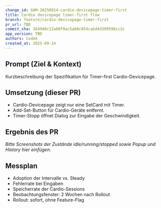```yaml
---
change_id: GAM-20250914-cardio-devicepage-timer-first
title: Cardio devicepage timer-first flow
branch: feature/cardio-devicepage-timer-first
pr_url: TBD
commit_sha: 264940c12a60f9ac5a68c854cabd4d399598cc2c
app_version: TBD
authors: CodeX
created_at: 2025-09-14
---
```


## Prompt (Ziel & Kontext)
Kurzbeschreibung der Spezifikation für Timer-first Cardio-Devicepage.

## Umsetzung (dieser PR)
- Cardio-Devicepage zeigt nur eine SetCard mit Timer.
- Add-Set-Button für Cardio-Geräte entfernt.
- Timer-Stopp öffnet Dialog zur Eingabe der Geschwindigkeit.

## Ergebnis des PR
_Bitte Screenshots der Zustände idle/running/stopped sowie Popup und History hier einfügen._

## Messplan
- Adoption der Intervalle vs. Steady
- Fehlerrate bei Eingaben
- Speicherrate der Cardio-Sessions
- Beobachtungsfenster: 2 Wochen nach Rollout
- Rollout: sofort, ohne Feature-Flag
